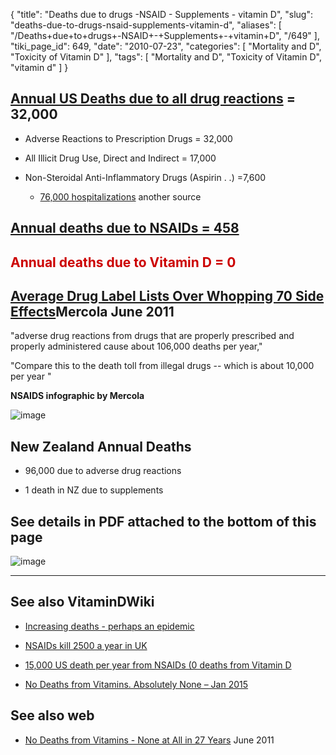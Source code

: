 {
    "title": "Deaths due to drugs -NSAID - Supplements - vitamin D",
    "slug": "deaths-due-to-drugs-nsaid-supplements-vitamin-d",
    "aliases": [
        "/Deaths+due+to+drugs+-NSAID+-+Supplements+-+vitamin+D",
        "/649"
    ],
    "tiki_page_id": 649,
    "date": "2010-07-23",
    "categories": [
        "Mortality and D",
        "Toxicity of Vitamin D"
    ],
    "tags": [
        "Mortality and D",
        "Toxicity of Vitamin D",
        "vitamin d"
    ]
}


## [Annual US Deaths due to all drug reactions](http://drugwarfacts.org/cms/?q=node/30) = 32,000

* Adverse Reactions to Prescription Drugs = 32,000

* All Illicit Drug Use, Direct and Indirect 	= 17,000

* Non-Steroidal Anti-Inflammatory Drugs (Aspirin . .) =7,600  

   * [76,000 hospitalizations](http://wiki.answers.com/Q/Deaths_due_to_aspirin) another source

## [Annual deaths due to NSAIDs =  458](http://www.health.harvard.edu/press_releases/acetaminophen_overdose)

## <span style="color:#C00;">Annual deaths due to Vitamin D  = 0</span>

## [Average Drug Label Lists Over Whopping 70 Side Effects](http://articles.mercola.com/sites/articles/archive/2011/06/09/average-drug-label-lists-over-whopping-70-side-effects.aspx)Mercola June 2011

"adverse drug reactions from drugs that are properly prescribed and properly administered cause about 106,000 deaths per year,"

"Compare this to the death toll from illegal drugs -- which is about 10,000 per year "

 **NSAIDS infographic by Mercola** 

<img src="https://d1bk1kqxc0sym.cloudfront.net/attachments/jpeg/nsaids-infographic-mercola.jpg" alt="image">

## New Zealand Annual Deaths

* 96,000 due to adverse drug reactions

* 1 death in NZ due to supplements 

## See details in PDF attached to the bottom of this page

<img src="https://d1bk1kqxc0sym.cloudfront.net/attachments/png/deaths-per-year-in-nz-2002.png" alt="image">

---

## See also VitaminDWiki

* [Increasing deaths - perhaps an epidemic](/posts/increasing-deaths-perhaps-an-epidemic)

* [NSAIDs kill 2500 a year in UK](/posts/nsaids-kill-2500-a-year-in-uk)

* [15,000 US death per year from NSAIDs (0 deaths from Vitamin D](/posts/15000-us-death-per-year-from-nsaids-0-deaths-from-vitamin-d)

* [No Deaths from Vitamins. Absolutely None – Jan 2015](/posts/no-deaths-from-vitamins-absolutely-none)

## See also web

* [No Deaths from Vitamins - None at All in 27 Years](http://orthomolecular.org/resources/omns/v07n05.shtml)  June 2011